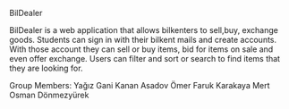 BilDealer

BilDealer is a web application that allows bilkenters to sell,buy, exchange goods. Students can sign in with their bilkent mails and create accounts. With those account they can sell or buy items, bid for items on sale and even offer exchange. Users can filter and sort or search to find items that they are looking for.

Group Members:
Yağız Gani
Kanan Asadov
Ömer Faruk Karakaya
Mert Osman Dönmezyürek
